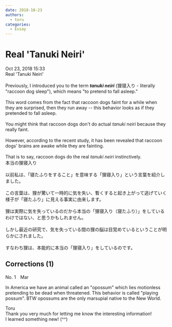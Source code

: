 ```yaml
---
date: 2018-10-23
authors:
  - toru
categories:
  - Essay
---
```


<h1 id="subject_show">Real 'Tanuki Neiri'</h1>
<div class="date">Oct 23, 2018 15:33</div>
<div id="post"><div id="body_show_ori">
Real 'Tanuki Neiri'<br/><br/>Previously, I introduced you to the term <strong><em>tanuki neiri</em></strong> (狸寝入り - literally "raccoon dog sleep"), which means "to pretend to fall asleep."<br/><br/>This word comes from the fact that raccoon dogs faint for a while when they are surprised, then they run away -- this behavior looks as if they pretended to fall asleep.<br/><br/>You might think that raccoon dogs don't do actual <em>tanuki neiri</em> because they really faint.<br/><br/>However, according to the recent study, it has been revealed that raccoon dogs' brains are awake while they are fainting.<br/><br/>That is to say, raccoon dogs do the real <em>tanuki neiri</em> instinctively.
</div></div>

<!-- more -->

<div id="post_ja"><div id="body_show_mo">
本当の狸寝入り<br/><br/>以前私は、「寝たふりをすること」を意味する「狸寝入り」という言葉を紹介しました。<br/><br/>この言葉は、狸が驚いて一時的に気を失い、暫くすると起き上がって逃げていく様子が「寝たふり」に見える事実に由来します。<br/><br/>狸は実際に気を失っているのだから本当の「狸寝入り（寝たふり）」をしているわけではない、と思うかもしれません。<br/><br/>しかし最近の研究で、気を失っている間の狸の脳は目覚めているということが明らかにされました。<br/><br/>すなわち狸は、本能的に本当の「狸寝入り」をしているのです。
</div></div>

## Corrections (1)
<div id="block"><div class="first_name"> No. 1　<span class="just_name">Mar</span></div><div id="block2">
<p class="comment_small">
 In America we have an animal called an "opossum" which lies motionless pretending to be dead when threatened.  This behavior is called "playing possum".  BTW opossums are the only marsupial native to the New World.
</p>

</div><div class="name"><span class="just_name">Toru</span><br>
Thank you very much for letting me know the interesting information!<br/>I learned something new! (^^)
</div>
</div>
